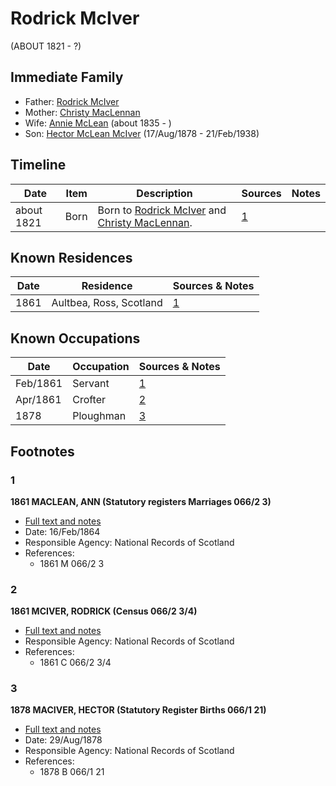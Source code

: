 ﻿---
layout: person
subject_key: i91038040
permalink: /people/i91038040
---

# Rodrick McIver
(ABOUT 1821 - ?)

## Immediate Family

* Father: [Rodrick McIver](./@53638178@-rodrick-mciver-b-d.md)
* Mother: [Christy MacLennan](./@8610974@-christy-maclennan-b-d.md)
* Wife: [Annie McLean](./@68658880@-annie-mclean-b1835-d.md) (about 1835 - )
* Son: [Hector McLean McIver](./@62168745@-hector-mclean-mciver-b1878-8-17-d1938-2-21.md) (17/Aug/1878 - 21/Feb/1938)

## Timeline

Date | Item | Description | Sources | Notes
---|---|---|---|---
about 1821 | Born | Born to [Rodrick McIver](./@53638178@-rodrick-mciver-b-d.md) and [Christy MacLennan](./@8610974@-christy-maclennan-b-d.md). | [1](#1) | 

## Known Residences

Date | Residence | Sources & Notes
---|---|---
1861 | Aultbea, Ross, Scotland | [1](#1)

## Known Occupations

Date | Occupation | Sources & Notes
---|---|---
Feb/1861 | Servant | [1](#1)
Apr/1861 | Crofter | [2](#2)
1878 | Ploughman | [3](#3)

## Footnotes

### 1

**1861 MACLEAN, ANN (Statutory registers Marriages 066/2 3)**

* [Full text and notes](../sources/@25221376@-1861-maclean,-ann-statutory-registers-marriages-066-2-3-.md)
* Date: 16/Feb/1864
* Responsible Agency: National Records of Scotland
* References: 
  * 1861 M 066/2 3

### 2

**1861 MCIVER, RODRICK (Census 066/2 3/4)**

* [Full text and notes](../sources/@91380221@-1861-mciver,-rodrick-census-066-2-3-4-.md)
* Responsible Agency: National Records of Scotland
* References: 
  * 1861 C 066/2 3/4

### 3

**1878 MACIVER, HECTOR (Statutory Register Births 066/1 21)**

* [Full text and notes](../sources/@97009852@-1878-maciver,-hector-statutory-register-births-066-1-21-.md)
* Date: 29/Aug/1878
* Responsible Agency: National Records of Scotland
* References: 
  * 1878 B 066/1 21

